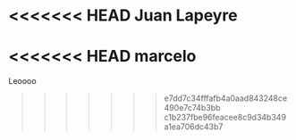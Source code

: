 <<<<<<< HEAD
Juan Lapeyre
=======
<<<<<<< HEAD
marcelo
=======
Leoooo 
>>>>>>> e7dd7c34fffafb4a0aad843248ce490e7c74b3bb
>>>>>>> c1b237fbe96feacee8c9d34b349a1ea706dc43b7
